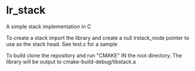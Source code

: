 # lr_stack
A simple stack implementation in C

To create a stack import the library and create a null lrstack_node pointer to use as the stack head. See test.c for a sample

To build clone the repository and run "CMAKE" IN the root directory. The library will be output to cmake-build-debug/libstack.a
